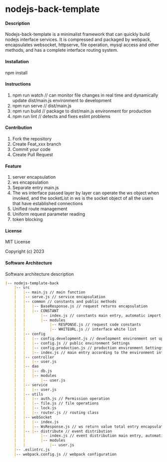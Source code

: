 # nodejs-back-template

#### Description
Nodejs-back-template is a minimalist framework that can quickly build nodejs interface services. It is compressed and packaged by webpack, encapsulates websocket, httpserve, file operation, mysql access and other methods, and has a complete interface routing system.

#### Installation

npm install

#### Instructions

1. npm run watch // can monitor file changes in real time and dynamically update dist/main.js environment to development
2. npm run serve // dist/main.js
3. npm run build // package to dist/main.js environment for production
4. npm run lint // detects and fixes eslint problems

#### Contribution

1.  Fork the repository
2.  Create Feat_xxx branch
3.  Commit your code
4.  Create Pull Request

#### Feature

1. server encapsulation
2. ws encapsulation
3. Separate entry main.js
4. The ws interface passed layer by layer can operate the ws object when invoked, and the socketList in ws is the socket object of all the users that have established connections
5. Unified route management
6. Uniform request parameter reading
7. token blocking

#### License

MIT License

Copyright (c) 2023

#### Software Architecture

Software architecture description

```md
|-- nodejs-template-back
    |-- src
    |   |-- main.js // main function
    |   |-- serve.js // service encapsulation
    |   |-- common // constants and public methods
    |   |   |-- BaseResponse.js // request returns encapsulation
    |   |   |-- CONSTANT
    |   |       |-- index.js // constants main entry, automatic import all modules
    |   |       |-- modules
    |   |           |-- RESPONSE.js // request code constants
    |   |           |-- WHITEURL.js // interface white list
    |   |-- config
    |   |   |-- config.development.js // development environment set up
    |   |   |-- config.js // public environment Settings
    |   |   |-- config.production.js // production environment Settings
    |   |   |-- index.js // main entry according to the environment into the config
    |   |-- controller
    |   |   |-- user.js
    |   |-- dao
    |   |   |-- db.js
    |   |   |-- modules
    |   |       |-- user.js
    |   |-- service
    |   |   |-- user.js
    |   |-- utils
    |   |   |-- auth.js // Permission operation
    |   |   |-- file.js // file operations
    |   |   |-- lock.js
    |   |   |-- router.js // routing class
    |   |-- webSocket
    |   |   |-- index.js
    |   |   |-- WsResponse.js // ws return value total entry encapsulation
    |   |-- |-- distribute // event distribution
    |   |       |-- index.js // event distribution main entry, automatically import all modules under the modules
    |   |       |-- modules
    |   |           |-- user.js
    |-- .eslintrc.js
    |-- webpack.config.js // webpack configuration

```

